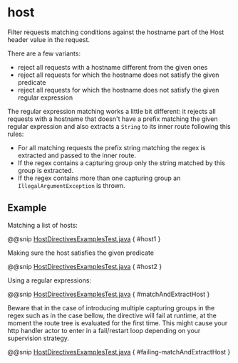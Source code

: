 <a id="host-java"></a>
# host

Filter requests matching conditions against the hostname part of the Host header value
in the request.

There are a few variants:

 * reject all requests with a hostname different from the given ones
 * reject all requests for which the hostname does not satisfy the given predicate
 * reject all requests for which the hostname does not satisfy the given regular expression

The regular expression matching works a little bit different: it rejects all requests with a hostname
that doesn't have a prefix matching the given regular expression and also extracts a `String` to its
inner route following this rules:

>
 * For all matching requests the prefix string matching the regex is extracted and passed to the inner route.
 * If the regex contains a capturing group only the string matched by this group is extracted.
 * If the regex contains more than one capturing group an `IllegalArgumentException` is thrown.

## Example

Matching a list of hosts:

@@snip [HostDirectivesExamplesTest.java](../../../../../../../test/java/docs/http/javadsl/server/directives/HostDirectivesExamplesTest.java) { #host1 }

Making sure the host satisfies the given predicate

@@snip [HostDirectivesExamplesTest.java](../../../../../../../test/java/docs/http/javadsl/server/directives/HostDirectivesExamplesTest.java) { #host2 }

Using a regular expressions:

@@snip [HostDirectivesExamplesTest.java](../../../../../../../test/java/docs/http/javadsl/server/directives/HostDirectivesExamplesTest.java) { #matchAndExtractHost }

Beware that in the case of introducing multiple capturing groups in the regex such as in the case bellow, the
directive will fail at runtime, at the moment the route tree is evaluated for the first time. This might cause
your http handler actor to enter in a fail/restart loop depending on your supervision strategy.

@@snip [HostDirectivesExamplesTest.java](../../../../../../../test/java/docs/http/javadsl/server/directives/HostDirectivesExamplesTest.java) { #failing-matchAndExtractHost }